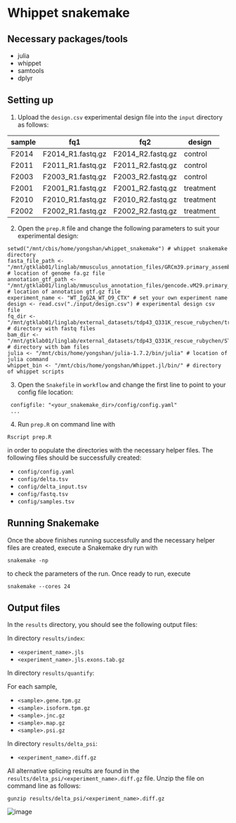 # Whippet snakemake

## Necessary packages/tools
- julia
- whippet
- samtools
- dplyr

## Setting up
1. Upload the `design.csv` experimental design file into the `input` directory as follows:

| sample | fq1    | fq2 | design  |
| ------ | ------  | ------ | ------  |
| F2014	 | F2014_R1.fastq.gz	 | F2014_R2.fastq.gz	  | control |
| F2011	 | F2011_R1.fastq.gz	 | F2011_R2.fastq.gz	  | control |
| F2003	 | F2003_R1.fastq.gz	 | F2003_R2.fastq.gz	  | control |
| F2001	 | F2001_R1.fastq.gz | F2001_R2.fastq.gz	  | treatment |
| F2010	 | F2010_R1.fastq.gz | F2010_R2.fastq.gz	  | treatment |
| F2002	 | F2002_R1.fastq.gz | F2002_R2.fastq.gz	  | treatment |

2. Open the `prep.R` file and change the following parameters to suit your experimental design:
```
setwd("/mnt/cbis/home/yongshan/whippet_snakemake") # whippet snakemake directory
fasta_file_path <- "/mnt/gtklab01/linglab/mmusculus_annotation_files/GRCm39.primary_assembly.genome.fa.gz" # location of genome fa.gz file
annotation_gtf_path <- "/mnt/gtklab01/linglab/mmusculus_annotation_files/gencode.vM29.primary_assembly.annotation.gtf.gz" # location of annotation gtf.gz file
experiment_name <- "WT_IgG2A_WT_O9_CTX" # set your own experiment name
design <- read.csv("./input/design.csv") # experimental design csv file
fq_dir <- "/mnt/gtklab01/linglab/external_datasets/tdp43_Q331K_rescue_rubychen/trimmedFASTQ/" # directory with fastq files
bam_dir <- "/mnt/gtklab01/linglab/external_datasets/tdp43_Q331K_rescue_rubychen/STAR/" # directory with bam files
julia <- "/mnt/cbis/home/yongshan/julia-1.7.2/bin/julia" # location of julia command
whippet_bin <- "/mnt/cbis/home/yongshan/Whippet.jl/bin/" # directory of whippet scripts
```

3. Open the `Snakefile` in `workflow` and change the first line to point to your config file location:
```
 configfile: "<your_snakemake_dir>/config/config.yaml"
 ...
```

4. Run `prep.R` on command line with
```
Rscript prep.R
```
in order to populate the directories with the necessary helper files. The following files should be successfully created:
- `config/config.yaml`
- `config/delta.tsv`
- `config/delta_input.tsv`
- `config/fastq.tsv`
- `config/samples.tsv`

## Running Snakemake

Once the above finishes running successfully and the necessary helper files are created, execute a Snakemake dry run with
```
snakemake -np
```
to check the parameters of the run. Once ready to run, execute
```
snakemake --cores 24
```

## Output files

In the `results` directory, you should see the following output files:

In directory `results/index`:
- `<experiment_name>.jls`
- `<experiment_name>.jls.exons.tab.gz`

In directory `results/quantify`:

For each sample,
- `<sample>.gene.tpm.gz`
- `<sample>.isoform.tpm.gz`
- `<sample>.jnc.gz`
- `<sample>.map.gz`
- `<sample>.psi.gz`

In directory `results/delta_psi`:
- `<experiment_name>.diff.gz`

All alternative splicing results are found in the `results/delta_psi/<experiment_name>.diff.gz` file. Unzip the file on command line as follows:
```
gunzip results/delta_psi/<experiment_name>.diff.gz
```

![image](https://github.com/ys-lim/SpliCeAT/assets/68455070/b6a66a2e-e6cc-4eb0-89ad-159460b1cd90)
